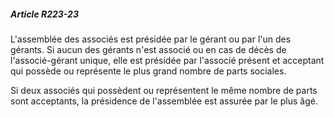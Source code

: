 ##### Article R223-23

L'assemblée des associés est présidée par le gérant ou par l'un des gérants. Si aucun des gérants n'est associé ou en cas de décès de l'associé-gérant unique, elle est présidée par l'associé présent et acceptant qui possède ou représente le plus grand nombre de parts sociales.

Si deux associés qui possèdent ou représentent le même nombre de parts sont acceptants, la présidence de l'assemblée est assurée par le plus âgé.

